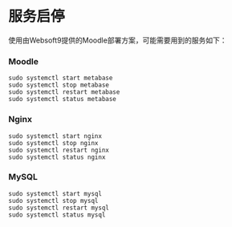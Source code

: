 # 服务启停

使用由Websoft9提供的Moodle部署方案，可能需要用到的服务如下：

### Moodle

```shell
sudo systemctl start metabase
sudo systemctl stop metabase
sudo systemctl restart metabase
sudo systemctl status metabase
```

### Nginx

```shell
sudo systemctl start nginx
sudo systemctl stop nginx
sudo systemctl restart nginx
sudo systemctl status nginx
```

### MySQL

```shell
sudo systemctl start mysql
sudo systemctl stop mysql
sudo systemctl restart mysql
sudo systemctl status mysql
```

